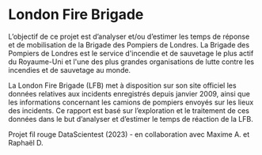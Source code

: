# London Fire Brigade

L’objectif de ce projet est d’analyser et/ou d’estimer les temps de réponse et de mobilisation de la Brigade des Pompiers de Londres. La Brigade des Pompiers de Londres est le service d'incendie et de sauvetage le plus actif du Royaume-Uni et l'une des plus grandes organisations de lutte contre les incendies et de sauvetage au monde.

La London Fire Brigade (LFB) met à disposition sur son site officiel les données relatives aux incidents enregistrés depuis janvier 2009, ainsi que les informations concernant les camions de pompiers envoyés sur les lieux des incidents. Ce rapport est basé sur l’exploration et le traitement de ces données dans le but d’analyser et d’estimer le temps de réaction de la LFB. 

Projet fil rouge DataScientest (2023) - en collaboration avec Maxime A. et Raphaël D.
